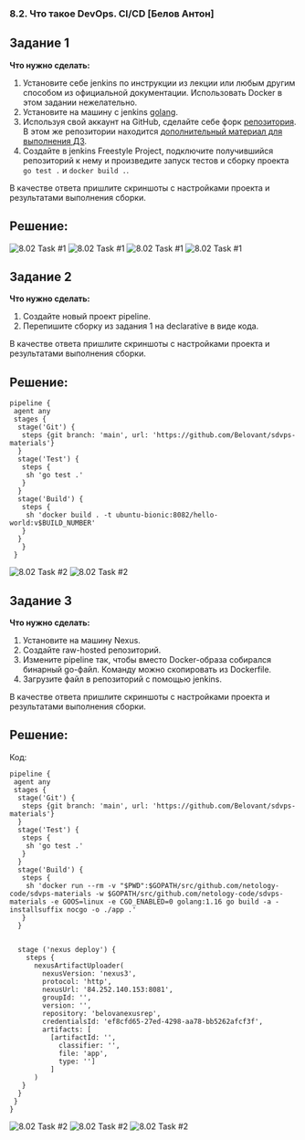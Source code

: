 ### 8.2. Что такое DevOps. СI/СD [Белов Антон]
## Задание 1
**Что нужно сделать:**

1. Установите себе jenkins по инструкции из лекции или любым другим способом из официальной документации. Использовать Docker в этом задании нежелательно.
2. Установите на машину с jenkins [golang](https://golang.org/doc/install).
3. Используя свой аккаунт на GitHub, сделайте себе форк [репозитория](https://github.com/netology-code/sdvps-materials.git). В этом же репозитории находится [дополнительный материал для выполнения ДЗ](https://github.com/netology-code/sdvps-materials/blob/main/CICD/8.2-hw.md).
3. Создайте в jenkins Freestyle Project, подключите получившийся репозиторий к нему и произведите запуск тестов и сборку проекта ```go test .``` и  ```docker build .```.

В качестве ответа пришлите скриншоты с настройками проекта и результатами выполнения сборки.


## Решение:
![8.02 Task #1](8.02.1.1.png)
![8.02 Task #1](8.02.1.2.png)
![8.02 Task #1](8.02.1.3.png)
![8.02 Task #1](8.02.1.4.png)


## Задание 2
**Что нужно сделать:**

1. Создайте новый проект pipeline.
2. Перепишите сборку из задания 1 на declarative в виде кода.

В качестве ответа пришлите скриншоты с настройками проекта и результатами выполнения сборки.



## Решение:
```
pipeline {
 agent any
 stages {
  stage('Git') {
   steps {git branch: 'main', url: 'https://github.com/Belovant/sdvps-materials'}
  }
  stage('Test') {
   steps {
    sh 'go test .'
   }
  }
  stage('Build') {
   steps {
    sh 'docker build . -t ubuntu-bionic:8082/hello-world:v$BUILD_NUMBER'
   }
  }
   }
 }
```

![8.02 Task #2](8.02.2.1.png)
![8.02 Task #2](8.02.2.2.png)




## Задание 3
**Что нужно сделать:**

1. Установите на машину Nexus.
1. Создайте raw-hosted репозиторий.
1. Измените pipeline так, чтобы вместо Docker-образа собирался бинарный go-файл. Команду можно скопировать из Dockerfile.
1. Загрузите файл в репозиторий с помощью jenkins.

В качестве ответа пришлите скриншоты с настройками проекта и результатами выполнения сборки.


## Решение:

Код:

```
pipeline {
 agent any
 stages {
  stage('Git') {
   steps {git branch: 'main', url: 'https://github.com/Belovant/sdvps-materials'}
  }
  stage('Test') {
   steps {
    sh 'go test .'
   }
  }
  stage('Build') {
   steps {
    sh 'docker run --rm -v "$PWD":$GOPATH/src/github.com/netology-code/sdvps-materials -w $GOPATH/src/github.com/netology-code/sdvps-materials -e GOOS=linux -e CGO_ENABLED=0 golang:1.16 go build -a -installsuffix nocgo -o ./app .'
   }
  }
    

  stage ('nexus deploy') {
    steps {
      nexusArtifactUploader(
        nexusVersion: 'nexus3',
        protocol: 'http',
        nexusUrl: '84.252.140.153:8081',
        groupId: '',
        version: '',
        repository: 'belovanexusrep',
        credentialsId: 'ef8cfd65-27ed-4298-aa78-bb5262afcf3f',
        artifacts: [
          [artifactId: '',
            classifier: '',
            file: 'app',
            type: '']
          ]
      )
   }
  }         
 }
}

 ```



![8.02 Task #2](8.02.3.1.png)
![8.02 Task #2](8.02.3.2.png)
![8.02 Task #2](8.02.3.3.png)


